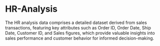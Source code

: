 # HR-Analysis
The HR analysis data comprises a detailed dataset derived from sales transactions, featuring key attributes such as Order ID, Order Date, Ship Date, Customer ID, and Sales figures, which provide valuable insights into sales performance and customer behavior for informed decision-making.
